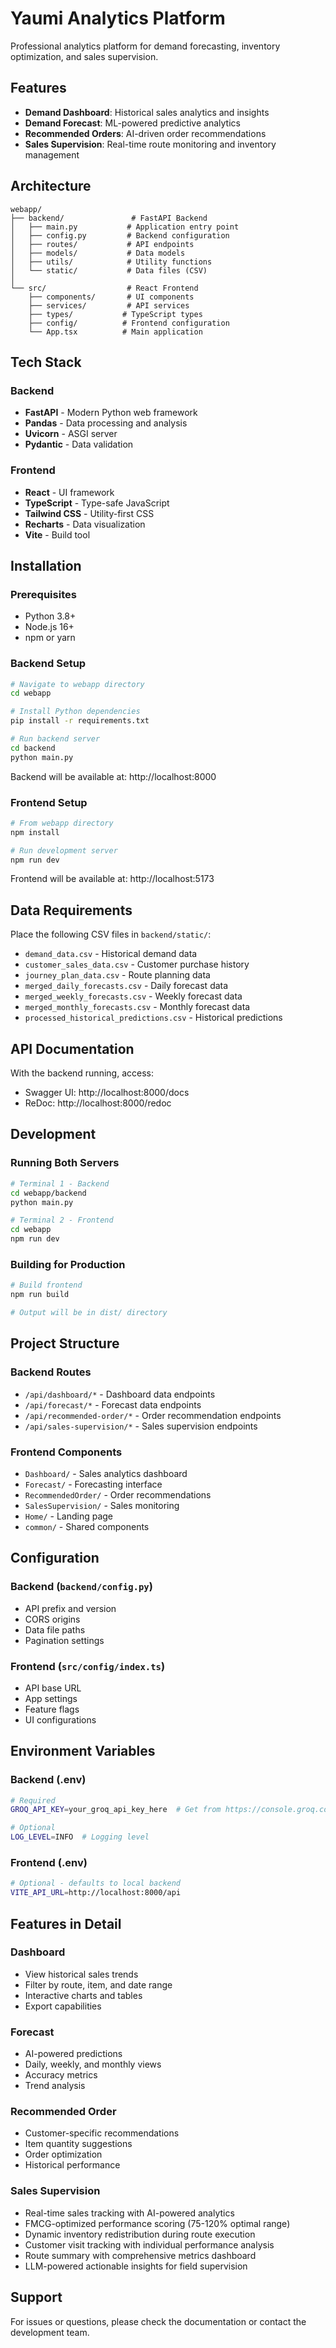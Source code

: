 # Yaumi Analytics Platform

Professional analytics platform for demand forecasting, inventory optimization, and sales supervision.

## Features

- **Demand Dashboard**: Historical sales analytics and insights
- **Demand Forecast**: ML-powered predictive analytics
- **Recommended Orders**: AI-driven order recommendations
- **Sales Supervision**: Real-time route monitoring and inventory management

## Architecture

```
webapp/
├── backend/               # FastAPI Backend
│   ├── main.py           # Application entry point
│   ├── config.py         # Backend configuration
│   ├── routes/           # API endpoints
│   ├── models/           # Data models
│   ├── utils/            # Utility functions
│   └── static/           # Data files (CSV)
│
└── src/                  # React Frontend
    ├── components/       # UI components
    ├── services/         # API services
    ├── types/           # TypeScript types
    ├── config/          # Frontend configuration
    └── App.tsx          # Main application
```

## Tech Stack

### Backend
- **FastAPI** - Modern Python web framework
- **Pandas** - Data processing and analysis
- **Uvicorn** - ASGI server
- **Pydantic** - Data validation

### Frontend
- **React** - UI framework
- **TypeScript** - Type-safe JavaScript
- **Tailwind CSS** - Utility-first CSS
- **Recharts** - Data visualization
- **Vite** - Build tool

## Installation

### Prerequisites
- Python 3.8+
- Node.js 16+
- npm or yarn

### Backend Setup

```bash
# Navigate to webapp directory
cd webapp

# Install Python dependencies
pip install -r requirements.txt

# Run backend server
cd backend
python main.py
```

Backend will be available at: http://localhost:8000

### Frontend Setup

```bash
# From webapp directory
npm install

# Run development server
npm run dev
```

Frontend will be available at: http://localhost:5173

## Data Requirements

Place the following CSV files in `backend/static/`:
- `demand_data.csv` - Historical demand data
- `customer_sales_data.csv` - Customer purchase history
- `journey_plan_data.csv` - Route planning data
- `merged_daily_forecasts.csv` - Daily forecast data
- `merged_weekly_forecasts.csv` - Weekly forecast data
- `merged_monthly_forecasts.csv` - Monthly forecast data
- `processed_historical_predictions.csv` - Historical predictions

## API Documentation

With the backend running, access:
- Swagger UI: http://localhost:8000/docs
- ReDoc: http://localhost:8000/redoc

## Development

### Running Both Servers

```bash
# Terminal 1 - Backend
cd webapp/backend
python main.py

# Terminal 2 - Frontend
cd webapp
npm run dev
```

### Building for Production

```bash
# Build frontend
npm run build

# Output will be in dist/ directory
```

## Project Structure

### Backend Routes
- `/api/dashboard/*` - Dashboard data endpoints
- `/api/forecast/*` - Forecast data endpoints
- `/api/recommended-order/*` - Order recommendation endpoints
- `/api/sales-supervision/*` - Sales supervision endpoints

### Frontend Components
- `Dashboard/` - Sales analytics dashboard
- `Forecast/` - Forecasting interface
- `RecommendedOrder/` - Order recommendations
- `SalesSupervision/` - Sales monitoring
- `Home/` - Landing page
- `common/` - Shared components

## Configuration

### Backend (`backend/config.py`)
- API prefix and version
- CORS origins
- Data file paths
- Pagination settings

### Frontend (`src/config/index.ts`)
- API base URL
- App settings
- Feature flags
- UI configurations

## Environment Variables

### Backend (.env)
```bash
# Required
GROQ_API_KEY=your_groq_api_key_here  # Get from https://console.groq.com/keys

# Optional
LOG_LEVEL=INFO  # Logging level
```

### Frontend (.env)
```bash
# Optional - defaults to local backend
VITE_API_URL=http://localhost:8000/api
```

## Features in Detail

### Dashboard
- View historical sales trends
- Filter by route, item, and date range
- Interactive charts and tables
- Export capabilities

### Forecast
- AI-powered predictions
- Daily, weekly, and monthly views
- Accuracy metrics
- Trend analysis

### Recommended Order
- Customer-specific recommendations
- Item quantity suggestions
- Order optimization
- Historical performance

### Sales Supervision
- Real-time sales tracking with AI-powered analytics
- FMCG-optimized performance scoring (75-120% optimal range)
- Dynamic inventory redistribution during route execution
- Customer visit tracking with individual performance analysis
- Route summary with comprehensive metrics dashboard
- LLM-powered actionable insights for field supervision

## Support

For issues or questions, please check the documentation or contact the development team.